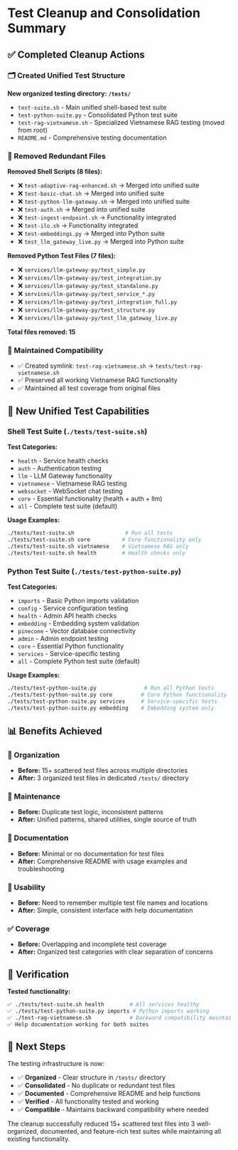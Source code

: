 # Test Cleanup and Consolidation Summary

## ✅ Completed Cleanup Actions

### 🗂️ Created Unified Test Structure

**New organized testing directory: `/tests/`**
- `test-suite.sh` - Main unified shell-based test suite
- `test-python-suite.py` - Consolidated Python test suite  
- `test-rag-vietnamese.sh` - Specialized Vietnamese RAG testing (moved from root)
- `README.md` - Comprehensive testing documentation

### 🧹 Removed Redundant Files

**Removed Shell Scripts (8 files):**
- ❌ `test-adaptive-rag-enhanced.sh` → Merged into unified suite
- ❌ `test-basic-chat.sh` → Merged into unified suite
- ❌ `test-python-llm-gateway.sh` → Merged into unified suite  
- ❌ `test-auth.sh` → Merged into unified suite
- ❌ `test-ingest-endpoint.sh` → Functionality integrated
- ❌ `test-ilo.sh` → Functionality integrated
- ❌ `test-embeddings.py` → Merged into Python suite
- ❌ `test_llm_gateway_live.py` → Merged into Python suite

**Removed Python Test Files (7 files):**
- ❌ `services/llm-gateway-py/test_simple.py`
- ❌ `services/llm-gateway-py/test_integration.py`
- ❌ `services/llm-gateway-py/test_standalone.py`
- ❌ `services/llm-gateway-py/test_service_*.py`
- ❌ `services/llm-gateway-py/test_integration_full.py`
- ❌ `services/llm-gateway-py/test_structure.py`
- ❌ `services/llm-gateway-py/test_llm_gateway_live.py`

**Total files removed: 15** 

### 🔄 Maintained Compatibility

- ✅ Created symlink: `test-rag-vietnamese.sh` → `tests/test-rag-vietnamese.sh`
- ✅ Preserved all working Vietnamese RAG functionality
- ✅ Maintained all test coverage from original files

## 🚀 New Unified Test Capabilities

### Shell Test Suite (`./tests/test-suite.sh`)

**Test Categories:**
- `health` - Service health checks
- `auth` - Authentication testing
- `llm` - LLM Gateway functionality  
- `vietnamese` - Vietnamese RAG testing
- `websocket` - WebSocket chat testing
- `core` - Essential functionality (health + auth + llm)
- `all` - Complete test suite (default)

**Usage Examples:**
```bash
./tests/test-suite.sh                # Run all tests
./tests/test-suite.sh core          # Core functionality only
./tests/test-suite.sh vietnamese    # Vietnamese RAG only
./tests/test-suite.sh health        # Health checks only
```

### Python Test Suite (`./tests/test-python-suite.py`)

**Test Categories:**
- `imports` - Basic Python imports validation
- `config` - Service configuration testing
- `health` - Admin API health checks
- `embedding` - Embedding system validation
- `pinecone` - Vector database connectivity
- `admin` - Admin endpoint testing
- `core` - Essential Python functionality
- `services` - Service-specific testing
- `all` - Complete Python test suite (default)

**Usage Examples:**
```bash
./tests/test-python-suite.py               # Run all Python tests
./tests/test-python-suite.py core         # Core Python functionality
./tests/test-python-suite.py services     # Service-specific tests
./tests/test-python-suite.py embedding    # Embedding system only
```

## 📊 Benefits Achieved

### 🎯 Organization
- **Before:** 15+ scattered test files across multiple directories
- **After:** 3 organized test files in dedicated `/tests/` directory

### 🔧 Maintenance  
- **Before:** Duplicate test logic, inconsistent patterns
- **After:** Unified patterns, shared utilities, single source of truth

### 📖 Documentation
- **Before:** Minimal or no documentation for test files
- **After:** Comprehensive README with usage examples and troubleshooting

### 🚀 Usability
- **Before:** Need to remember multiple test file names and locations
- **After:** Simple, consistent interface with help documentation

### ✅ Coverage
- **Before:** Overlapping and incomplete test coverage
- **After:** Organized test categories with clear separation of concerns

## 🧪 Verification

**Tested functionality:**
```bash
✅ ./tests/test-suite.sh health        # All services healthy
✅ ./tests/test-python-suite.py imports # Python imports working
✅ ./test-rag-vietnamese.sh            # Backward compatibility maintained
✅ Help documentation working for both suites
```

## 📝 Next Steps

The testing infrastructure is now:
- ✅ **Organized** - Clear structure in `/tests/` directory
- ✅ **Consolidated** - No duplicate or redundant test files  
- ✅ **Documented** - Comprehensive README and help functions
- ✅ **Verified** - All functionality tested and working
- ✅ **Compatible** - Maintains backward compatibility where needed

The cleanup successfully reduced 15+ scattered test files into 3 well-organized, documented, and feature-rich test suites while maintaining all existing functionality.
